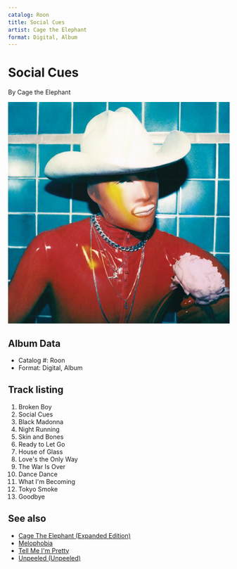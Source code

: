 ```yaml
---
catalog: Roon
title: Social Cues
artist: Cage the Elephant
format: Digital, Album
---
```


# Social Cues

By Cage the Elephant

![](../../assets/albumcovers/Cage_the_Elephant-Social_Cues.png)

## Album Data

- Catalog #: Roon
- Format: Digital, Album


## Track listing


1. Broken Boy
2. Social Cues
3. Black Madonna
4. Night Running
5. Skin and Bones
6. Ready to Let Go
7. House of Glass
8. Love's the Only Way
9. The War Is Over
10. Dance Dance
11. What I'm Becoming
12. Tokyo Smoke
13. Goodbye


## See also

- [Cage The Elephant (Expanded Edition)](Cage_The_Elephant_Expanded_Edition.md)
- [Melophobia](Melophobia.md)
- [Tell Me I'm Pretty](Tell_Me_Im_Pretty.md)
- [Unpeeled (Unpeeled)](Unpeeled_Unpeeled.md)
